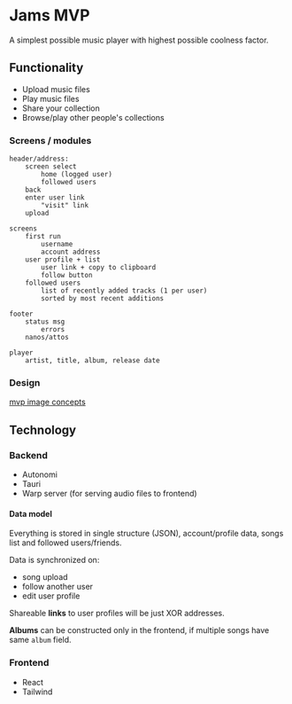 # Jams MVP

A simplest possible music player with highest possible coolness factor.

## Functionality

* Upload music files
* Play music files
* Share your collection
* Browse/play other people's collections

### Screens / modules

```
header/address:
    screen select
        home (logged user)
        followed users
    back
    enter user link
        "visit" link
    upload

screens
    first run
        username
        account address
    user profile + list
        user link + copy to clipboard
        follow button
    followed users
        list of recently added tracks (1 per user)
        sorted by most recent additions

footer
    status msg
        errors
    nanos/attos

player
    artist, title, album, release date
```

### Design

[mvp image concepts](https://github.com/JAMSplayer/jams-app/issues/1)

## Technology

### Backend

* Autonomi
* Tauri
* Warp server (for serving audio files to frontend)

#### Data model

Everything is stored in single structure (JSON), account/profile data, songs list and followed users/friends.

Data is synchronized on:

* song upload
* follow another user
* edit user profile

Shareable **links** to user profiles will be just XOR addresses.

**Albums** can be constructed only in the frontend, if multiple songs have same `album` field.

### Frontend

* React
* Tailwind
